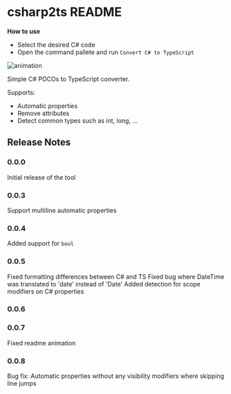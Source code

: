 # csharp2ts README

**How to use**
- Select the desired C# code
- Open the command pallete and run `Convert C# to TypeScript`

![animation](https://raw.githubusercontent.com/RafaelSalguero/CSharp2TS/master/images/animation.gif)

Simple C# POCOs to TypeScript converter.

Supports:
- Automatic properties
- Remove attributes
- Detect common types such as int, long, ... 

## Release Notes
### 0.0.0

Initial release of the tool

### 0.0.3

Support multiline automatic properties

### 0.0.4

Added support for `bool`

### 0.0.5

Fixed formatting differences between C# and TS
Fixed bug where DateTime was translated to 'date' instead of 'Date'
Added detection for scope modifiers on C# properties

### 0.0.6
### 0.0.7
Fixed readme animation

### 0.0.8
Bug fix: Automatic properties without any visibility modifiers where skipping line jumps